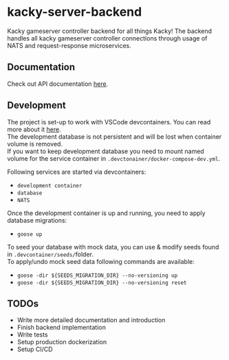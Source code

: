 # kacky-server-backend

Kacky gameserver controller backend for all things Kacky!
The backend handles all kacky gameserver controller connections through usage of NATS and request-response microservices.

## Documentation

Check out API documentation [here](/api/README.md).

## Development

The project is set-up to work with VSCode devcontainers. You can read more about it [here](https://code.visualstudio.com/docs/devcontainers/containers).<br> The development database is not persistent and will be lost when container volume is removed. <br> If you want to keep development database you need to mount named volume for the service container in `.devctonainer/docker-compose-dev.yml`.

Following services are started via devcontainers:

- `development container`
- `database`
- `NATS`

Once the development container is up and running, you need to apply database migrations:

- `goose up`

To seed your database with mock data, you can use & modify seeds found in `.devcontainer/seeds/`folder.<br>
To apply/undo mock seed data following commands are available:

- `goose -dir ${SEEDS_MIGRATION_DIR} --no-versioning up`
- `goose -dir ${SEEDS_MIGRATION_DIR} --no-versioning reset`

## TODOs

- Write more detailed documentation and introduction
- Finish backend implementation
- Write tests
- Setup production dockerization
- Setup CI/CD
